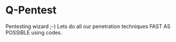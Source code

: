 # Q-Pentest
Pentesting wizard ;-) Lets do all our penetration techniques FAST AS POSSIBLE using codes.
